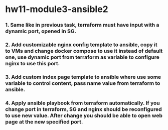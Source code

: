 # hw11-module3-ansible2

### 1. Same like in previous task, terraform must have input with a dynamic port, opened in SG.


### 2. Add customizable nginx config template to ansible, copy it to VMs and change docker compose to use it instead of default one, use dynamic port from terraform as variable to configure nginx to use this port.


### 3. Add custom index page template to ansible where use some variable to control content, pass name value from terraform to ansible.


### 4. Apply ansible playbook from terraform automatically. If you change port in terraform, SG and nginx should be reconfigured to use new value. After change you should be able to open web page at the new specified port.